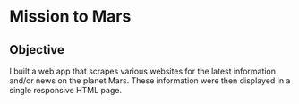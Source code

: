 # Mission to Mars
## Objective
I built a web app that scrapes various websites for the latest information and/or news on the planet Mars. These information were then displayed in a single responsive HTML page.
